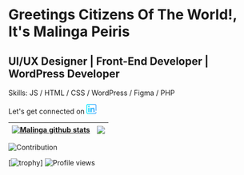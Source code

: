 # Greetings Citizens Of The World!, It's Malinga Peiris
## UI/UX Designer | Front-End Developer | WordPress Developer

Skills: JS / HTML / CSS / WordPress / Figma / PHP

Let's get connected on  [<img src='https://github.com/MalingaPeiris/malingapeiris/blob/main/linkedin.png' alt='linkedin' height='20'>](https://www.linkedin.com/in/malinga-peiris/)   




<a href="#"><img align="center" src="https://github-readme-stats.vercel.app/api?username=malingapeiris&show_icons=true&count_private=true&hide_border=true&title_color=00bfbf&icon_color=00bfbf&text_color=c9d1d9&bg_color=0d1117" alt="Malinga github stats" /></a> | <a href="#"><img align="center" src="https://github-readme-stats.vercel.app/api/top-langs/?username=malingapeiris&layout=compact&hide_border=true&title_color=00bfbf&text_color=00bfbf&bg_color=0d1117" /></a> |
| ------------- | ------------- |

![Contribution](https://activity-graph.herokuapp.com/graph?username=malingapeiris&theme=react-dark&hide_border=true&area=true)

[![trophy](https://github-profile-trophy.vercel.app/?username=malingapeiris&theme=tokyonight&title=Followers,Commits&margin-w=20&no-frame=true)]
![Profile views](https://gpvc.arturio.dev/malingapeiris)  

<!--
**MalingaPeiris/malingapeiris** is a ✨ _special_ ✨ repository because its `README.md` (this file) appears on your GitHub profile.

Here are some ideas to get you started:

- 🔭 I’m currently working on ...
- 🌱 I’m currently learning ...
- 👯 I’m looking to collaborate on ...
- 🤔 I’m looking for help with ...
- 💬 Ask me about ...
- 📫 How to reach me: ...
- 😄 Pronouns: ...
- ⚡ Fun fact: ...
-->
